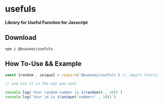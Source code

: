# usefuls
**Library for Useful Function for Javscript**

## Download
`npm i @buazeez/usefuls`

## How To-Use && Example 

```javascript
const {random , unique} = require('@buazeez/usefuls') // import function that you want

// and use it in the way you want 

console.log(`Your random number is ${random(0 , 10)}`) 
console.log(`Your id is ${unique('numbers' , 10)}`)
```

